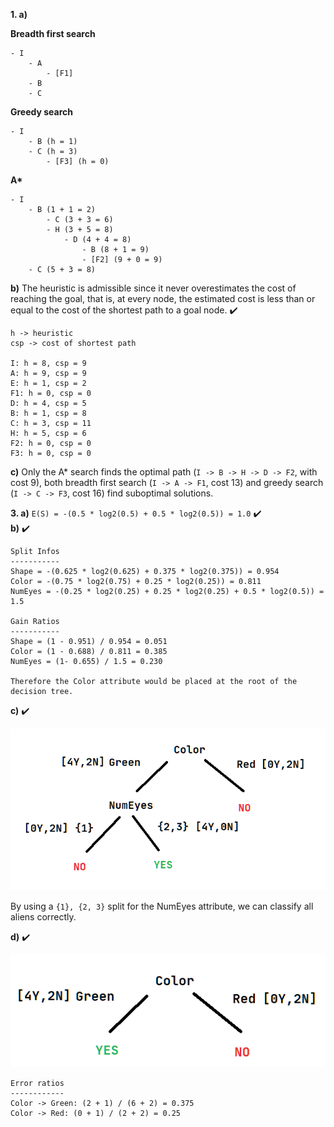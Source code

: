 
**1. a)**

**Breadth first search**
```
- I
    - A
        - [F1]
    - B
    - C
```
**Greedy search**
```
- I
    - B (h = 1)
    - C (h = 3)
        - [F3] (h = 0)
```
**A\***
```
- I
    - B (1 + 1 = 2)
        - C (3 + 3 = 6)
        - H (3 + 5 = 8)
            - D (4 + 4 = 8)
                - B (8 + 1 = 9)
                - [F2] (9 + 0 = 9)
    - C (5 + 3 = 8)
```

**b)** The heuristic is admissible since it never overestimates the cost of reaching the goal, that is, at every node, the estimated cost is less than or equal to the cost of the shortest path to a goal node. ✔️
```
h -> heuristic
csp -> cost of shortest path

I: h = 8, csp = 9
A: h = 9, csp = 9
E: h = 1, csp = 2
F1: h = 0, csp = 0
D: h = 4, csp = 5
B: h = 1, csp = 8
C: h = 3, csp = 11
H: h = 5, csp = 6
F2: h = 0, csp = 0
F3: h = 0, csp = 0
```

**c)** Only the A* search finds the optimal path (`I -> B -> H -> D -> F2`, with cost 9), both breadth first search (`I -> A -> F1`, cost 13) and greedy search (`I -> C -> F3`, cost 16) find suboptimal solutions.

**3. a)** `E(S) = -(0.5 * log2(0.5) + 0.5 * log2(0.5)) = 1.0` ✔️  
**b)** ✔️
```
Split Infos
-----------
Shape = -(0.625 * log2(0.625) + 0.375 * log2(0.375)) = 0.954
Color = -(0.75 * log2(0.75) + 0.25 * log2(0.25)) = 0.811
NumEyes = -(0.25 * log2(0.25) + 0.25 * log2(0.25) + 0.5 * log2(0.5)) = 1.5

Gain Ratios
-----------
Shape = (1 - 0.951) / 0.954 = 0.051
Color = (1 - 0.688) / 0.811 = 0.385
NumEyes = (1- 0.655) / 1.5 = 0.230

Therefore the Color attribute would be placed at the root of the decision tree.
```
**c)** ✔️

![](2018R2_3c.png)

By using a `{1}, {2, 3}` split for the NumEyes attribute, we can classify all aliens correctly.

**d)** ✔️

![](2018R2_3d.png)

```
Error ratios
------------
Color -> Green: (2 + 1) / (6 + 2) = 0.375
Color -> Red: (0 + 1) / (2 + 2) = 0.25
```